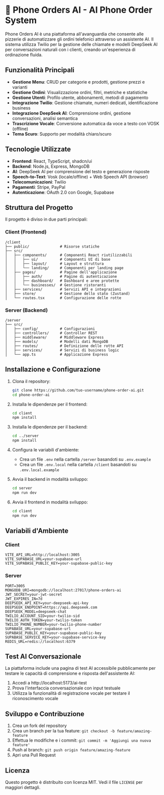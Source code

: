 # 🍕 Phone Orders AI - AI Phone Order System

Phone Orders AI è una piattaforma all'avanguardia che consente alle pizzerie di automatizzare gli ordini telefonici attraverso un assistente AI. Il sistema utilizza Twilio per la gestione delle chiamate e modelli DeepSeek AI per conversazioni naturali con i clienti, creando un'esperienza di ordinazione fluida.

## Funzionalità Principali

- **Gestione Menu**: CRUD per categorie e prodotti, gestione prezzi e varianti
- **Gestione Ordini**: Visualizzazione ordini, filtri, metriche e statistiche
- **Gestione Utenti**: Profilo utente, abbonamenti, metodi di pagamento
- **Integrazione Twilio**: Gestione chiamate, numeri dedicati, identificazione business
- **Integrazione DeepSeek AI**: Comprensione ordini, gestione conversazioni, analisi semantica
- **Trascrizione Vocale**: Conversione automatica da voce a testo con VOSK (offline)
- **Tema Scuro**: Supporto per modalità chiaro/scuro

## Tecnologie Utilizzate

- **Frontend**: React, TypeScript, shadcn/ui
- **Backend**: Node.js, Express, MongoDB
- **AI**: DeepSeek AI per comprensione del testo e generazione risposte
- **Speech-to-Text**: Vosk (locale/offline) + Web Speech API (browser)
- **Telecomunicazioni**: Twilio
- **Pagamenti**: Stripe, PayPal
- **Autenticazione**: OAuth 2.0 con Google, Supabase

## Struttura del Progetto

Il progetto è diviso in due parti principali:

### Client (Frontend)

```
/client
├── public/              # Risorse statiche
├── src/
│   ├── components/      # Componenti React riutilizzabili
│   │   ├── ui/          # Componenti UI di base
│   │   ├── layout/      # Layout e struttura
│   │   └── landing/     # Componenti per landing page
│   ├── pages/           # Pagine dell'applicazione
│   │   ├── auth/        # Pagine di autenticazione
│   │   ├── dashboard/   # Dashboard e aree protette
│   │   └── businesses/  # Gestione ristoranti
│   ├── services/        # Servizi API e integrazioni
│   ├── store/           # Gestione dello stato (Zustand)
│   └── routes.tsx       # Configurazione delle rotte
```

### Server (Backend)

```
/server
├── src/
│   ├── config/          # Configurazioni
│   ├── controllers/     # Controller REST
│   ├── middleware/      # Middleware Express
│   ├── models/          # Modelli dati MongoDB
│   ├── routes/          # Definizione delle rotte API
│   ├── services/        # Servizi di business logic
│   └── app.ts           # Applicazione Express
```

## Installazione e Configurazione

1. Clona il repository:

   ```bash
   git clone https://github.com/tuo-username/phone-order-ai.git
   cd phone-order-ai
   ```

2. Installa le dipendenze per il frontend:

   ```bash
   cd client
   npm install
   ```

3. Installa le dipendenze per il backend:

   ```bash
   cd ../server
   npm install
   ```

4. Configura le variabili d'ambiente:

   - Crea un file `.env` nella cartella `/server` basandoti su `.env.example`
   - Crea un file `.env.local` nella cartella `/client` basandoti su `.env.local.example`

5. Avvia il backend in modalità sviluppo:

   ```bash
   cd server
   npm run dev
   ```

6. Avvia il frontend in modalità sviluppo:
   ```bash
   cd client
   npm run dev
   ```

## Variabili d'Ambiente

### Client

```
VITE_API_URL=http://localhost:3005
VITE_SUPABASE_URL=your-supabase-url
VITE_SUPABASE_PUBLIC_KEY=your-supabase-public-key
```

### Server

```
PORT=3005
MONGODB_URI=mongodb://localhost:27017/phone-orders-ai
JWT_SECRET=your-jwt-secret
JWT_EXPIRES_IN=7d
DEEPSEEK_API_KEY=your-deepseek-api-key
DEEPSEEK_ENDPOINT=https://api.deepseek.com
DEEPSEEK_MODEL=deepseek-chat
TWILIO_ACCOUNT_SID=your-twilio-sid
TWILIO_AUTH_TOKEN=your-twilio-token
TWILIO_PHONE_NUMBER=your-twilio-phone-number
SUPABASE_URL=your-supabase-url
SUPABASE_PUBLIC_KEY=your-supabase-public-key
SUPABASE_SERVICE_KEY=your-supabase-service-key
REDIS_URL=redis://localhost:6379
```

## Test AI Conversazionale

La piattaforma include una pagina di test AI accessibile pubblicamente per testare le capacità di comprensione e risposta dell'assistente AI:

1. Accedi a http://localhost:5173/ai-test
2. Prova l'interfaccia conversazionale con input testuale
3. Utilizza la funzionalità di registrazione vocale per testare il riconoscimento vocale

## Sviluppo e Contribuzione

1. Crea un fork del repository
2. Crea un branch per la tua feature: `git checkout -b feature/amazing-feature`
3. Effettua le modifiche e i commit: `git commit -m 'Aggiungi una nuova feature'`
4. Push al branch: `git push origin feature/amazing-feature`
5. Apri una Pull Request

## Licenza

Questo progetto è distribuito con licenza MIT. Vedi il file `LICENSE` per maggiori dettagli.
